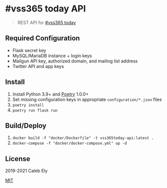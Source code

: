 # #vss365 today API

> REST API for [#vss365 today](https://vss365today.com)

## Required Configuration

* Flask secret key
* MySQL/MariaDB instance + login keys
* Mailgun API key, authorized domain, and mailing list address
* Twitter API and app keys

## Install

1. Install Python 3.9+ and [Poetry](https://poetry.eustace.io/) 1.0.0+
1. Set missing configuration keys in appropriate `configuration/*.json` files
1. `poetry install`
1. `poetry run flask run`


## Build/Deploy

1. `docker build -f "docker/Dockerfile" -t vss365today-api:latest .`
1. `docker-compose -f "docker/docker-compose.yml" up -d`

## License

2019-2021 Caleb Ely

[MIT](LICENSE)

